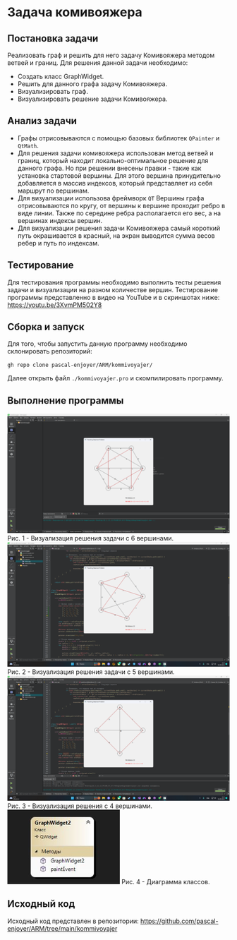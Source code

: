 # Задача комивояжера
## Постановка задачи
Реализовать граф и решить для него задачу Комивояжера методом ветвей и границ.
Для решения данной задачи необходимо:
- Создать класс GraphWidget.
- Решить для данного графа задачу Комивояжера.
- Визуализировать граф.
- Визуализировать решение задачи Комивояжера.

## Анализ задачи
- Графы отрисовываются с помощью базовых библиотек ```QPainter``` и ```QtMath```.
- Для решения задачи комивояжера использован метод ветвей и границ, который находит локально-оптимальное решение для данного графа. Но при решении внесены правки - такие как установка стартовой вершины. Для этого вершина принудительно добавляется в массив индексов, который представляет из себя маршрут по вершинам. 
- Для визуализации использова фреймворк ```QT``` Вершины графа отрисовываются по кругу, от вершины к вершине проходит ребро в виде линии. Также по середине ребра располагается его вес, а на вершинах индексы вершин.
- Для визуализации решения задачи Комивояжера самый короткий путь окрашивается в красный, на экран выводится сумма весов ребер и путь по индексам.
 

## Тестирование
Для тестирования программы необходимо выполнить тесты решения задачи и визуализации на разном количестве вершин.
Тестирование программы представленно в видео на YouTube и в скриншотах ниже: https://youtu.be/3XvmPM502Y8


## Сборка и запуск
Для того, чтобы запустить данную программу необходимо склонировать репозиторий:
```
gh repo clone pascal-enjoyer/ARM/kommivoyajer/
```
Далее открыть файл ```./kommivoyajer.pro``` и скомпилировать программу.

## Выполнение программы

<img src="./img/KOM2.png">
Рис. 1 - Визуализация решения задачи с 6 вершинами.
<img src="./img/KOM3.png">
Рис. 2 - Визуализация решения задачи с 5 вершинами.
<img src="./img/KOM4.png">
Рис. 3 - Визуализация решения с 4 вершинами.
<img src="./img/KOM1.JPG">
Рис. 4 - Диаграмма классов.

## Исходный код

Исходный код представлен в репозитории: https://github.com/pascal-enjoyer/ARM/tree/main/kommivoyajer